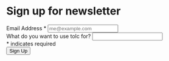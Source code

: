 # Sign up for newsletter #

<div id="mc_embed_signup">
  <form action="https://gmail.us1.list-manage.com/subscribe/post?u=61a322dd0db4f4d2d884afc72&amp;id=7518ea45f7" method="post" id="mc-embedded-subscribe-form" name="mc-embedded-subscribe-form" class="validate" target="_blank" novalidate>
    <div id="mc_embed_signup_scroll">
      </div>
      <div class="mc-field-group field">
        <label class="label has-text-white mt-4" for="mce-EMAIL">Email Address  <span class="asterisk">*</span>
        </label>
        <input type="email" value="" name="EMAIL" class="required email input" placeholder="me@example.com" id="mce-EMAIL">
      </div>
      <div class="mc-field-group">
      <label for="mce-FNAME" class="label has-text-white mt-4">What do you want to use tolc for?</label>
      <input type="text" value="" name="FNAME" class="input" id="mce-FNAME">
      </div>
      <div id="mce-responses" class="clear">
        <div class="response" id="mce-error-response" style="display:none"></div>
        <div class="response" id="mce-success-response" style="display:none"></div>
      </div>    <!-- real people should not fill this in and expect good things - do not remove this or risk form bot signups-->
      <div style="position: absolute; left: -5000px;" aria-hidden="true">
        <input type="text" name="b_61a322dd0db4f4d2d884afc72_7518ea45f7" tabindex="-1" value="">
      </div>
      <div class="indicates-required mt-1"><span class="asterisk">*</span> indicates required
      <div class="clear">
        <input type="submit" value="Sign Up" name="subscribe" id="sign-up" class="button mt-4">
      </div>
    </div>
  </form>
</div>
<script type='text/javascript' src='//s3.amazonaws.com/downloads.mailchimp.com/js/mc-validate.js'></script><script type='text/javascript'>(function($) {window.fnames = new Array(); window.ftypes = new Array();fnames[0]='EMAIL';ftypes[0]='email';fnames[3]='ADDRESS';ftypes[3]='address';fnames[4]='PHONE';ftypes[4]='phone';fnames[1]='FNAME';ftypes[1]='text';}(jQuery));var $mcj = jQuery.noConflict(true);</script>
